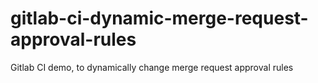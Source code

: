 # gitlab-ci-dynamic-merge-request-approval-rules
Gitlab CI demo, to dynamically change merge request approval rules

